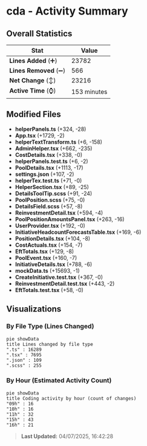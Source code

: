 # cda - Activity Summary 

## Overall Statistics

| Stat                   | Value                                                             |
| ---------------------- | ----------------------------------------------------------------- |
| **Lines Added** (➕)   | 23782                                          |
| **Lines Removed** (➖) | 566                                        |
| **Net Change** (↕)    | 23216                |
| **Active Time** (⌚)   | 153 minutes |


## Modified Files
- **helperPanels.ts** (+324, -28)
- **App.tsx** (+1729, -2)
- **helperTextTransform.ts** (+6, -158)
- **AdminHelper.tsx** (+662, -235)
- **CostDetails.tsx** (+338, -0)
- **helperPanels.test.ts** (+6, -2)
- **PoolDetails.tsx** (+1113, -17)
- **settings.json** (+107, -2)
- **helperTex.test.ts** (+71, -0)
- **HelperSection.tsx** (+89, -25)
- **DetailsToolTip.scss** (+91, -24)
- **PoolPosition.scss** (+75, -0)
- **DetailsField.scss** (+57, -8)
- **ReinvestmentDetail.tsx** (+594, -4)
- **PoolPositionAmountsPanel.tsx** (+263, -16)
- **UserProvider.tsx** (+192, -0)
- **InitiativeHeadcountForecastsTable.tsx** (+169, -6)
- **PositionDetails.tsx** (+104, -8)
- **CostActuals.tsx** (+154, -7)
- **EftTotals.tsx** (+129, -8)
- **PoolEvent.tsx** (+160, -7)
- **InitiativeDetails.tsx** (+788, -6)
- **mockData.ts** (+15693, -1)
- **CreateInitiative.test.tsx** (+367, -0)
- **ReinvestmentDetail.test.tsx** (+443, -2)
- **EftTotals.test.tsx** (+58, -0)

## Visualizations

### By File Type (Lines Changed)

```mermaid
pie showData
title Lines changed by file type
".ts" : 16289
".tsx" : 7695
".json" : 109
".scss" : 255
```

### By Hour (Estimated Activity Count)

```mermaid
pie showData
title Coding activity by hour (count of changes)
"09h" : 16
"10h" : 16
"11h" : 32
"15h" : 43
"16h" : 21
```


> **Last Updated:** 04/07/2025, 16:42:28
